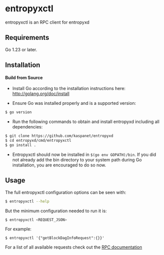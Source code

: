 # entropyxctl

entropyxctl is an RPC client for entropyxd

## Requirements

Go 1.23 or later.

## Installation

#### Build from Source

- Install Go according to the installation instructions here:
  http://golang.org/doc/install

- Ensure Go was installed properly and is a supported version:

```bash
$ go version
```

- Run the following commands to obtain and install entropyxd including all dependencies:

```bash
$ git clone https://github.com/kaspanet/entropyxd
$ cd entropyxd/cmd/entropyxctl
$ go install .
```

- Entropyxctl should now be installed in `$(go env GOPATH)/bin`. If you did not already add the bin directory to your
  system path during Go installation, you are encouraged to do so now.

## Usage

The full entropyxctl configuration options can be seen with:

```bash
$ entropyxctl --help
```

But the minimum configuration needed to run it is:

```bash
$ entropyxctl <REQUEST_JSON>
```

For example:

```
$ entropyxctl '{"getBlockDagInfoRequest":{}}'
```

For a list of all available requests check out the [RPC documentation](infrastructure/network/netadapter/server/grpcserver/protowire/rpc.md)
